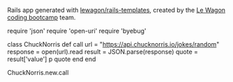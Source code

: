 Rails app generated with [lewagon/rails-templates](https://github.com/lewagon/rails-templates), created by the [Le Wagon coding bootcamp](https://www.lewagon.com) team.


require 'json'
require 'open-uri'
require 'byebug'

class ChuckNorris
  def call
    url = "https://api.chucknorris.io/jokes/random"
    response = open(url).read
    result = JSON.parse(response)
    quote = result['value']
    p quote
  end
end

ChuckNorris.new.call
